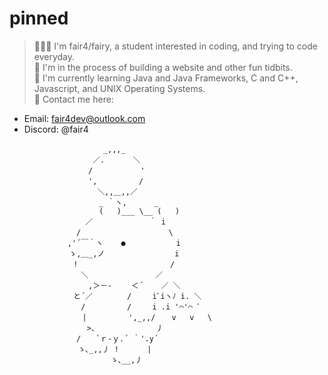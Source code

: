 # pinned  
> 🧚🏻‍♀️ I'm fair4/fairy, a student interested in coding, and trying to code everyday.  
🌺 I'm in the process of building a website and other fun tidbits.  
🌱 I'm currently learning Java and Java Frameworks, C and C++, Javascript, and UNIX Operating Systems.  
💌 Contact me here:
 - Email: fair4dev@outlook.com
 - Discord: @fair4

```
　　　　　　　　　　　 　_,,,_
　　　　　　　　　 　 ／.　　   ＼
　　　　　　　　　　 /　 　 　 　 '
　　　　　　　　　 　',　　　　 　/
　　　　　　　　　  　 ＼,,＿,,／
　　　　　　　　　　　　_ ｀ヽ,      _
                    (   )___ \__ (   )
　　　　　　　　 　 ／　　　　　　　 ｀ i
　　　　　　　　　/　　　　　　　　　　   \
　　　　 　 　 ,'´￣｀ヽ    ●　　　 　 　 i
　 　 　 　 　 ゝ,＿_,ノ　　　 　 　 　 　i
　　　　　　　　 !　　　　　　　 　 　 　 /
　 　 　 　 　 　 ＼　　　　　　　　　／
　　　　　　　　　　 ,＞－-　　 ＜´    ／ ＼
　　　　　　　 　と´／　　　　 /　   iﾞiヽﾉ i. ＼
　　　　　　　　　 /　　　　　 /　   i .i '⌒'⌒ ﾞ
　　　　　　 　 　 |　　　　　 ',_,,/　  v   v   \
　　　　　 　 　 　 >､　　　　　　　  丿
　　　　　　　　　/　　`ｒ‐ｙ.´ ｀'.y´
　　　　　　　 　 ゝ､_,,丿 ! 　 　 |
　　　　　　　　　　　　　 ゝ､__,丿
```
